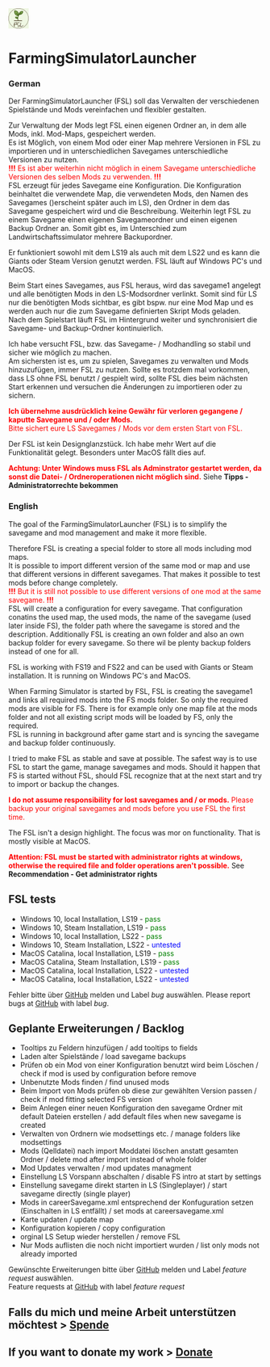 <img src="src/logo.png" width="40"/>

# FarmingSimulatorLauncher
### German

Der FarmingSimulatorLauncher (FSL) soll das Verwalten der verschiedenen Spielstände und Mods vereinfachen und flexibler gestalten.  
  
Zur Verwaltung der Mods legt FSL einen eigenen Ordner an, in dem alle Mods, inkl. Mod-Maps, gespeichert werden.  
Es ist Möglich, von einem Mod oder einer Map mehrere Versionen in FSL zu importieren und in unterschiedlichen Savegames unterschiedliche Versionen zu nutzen.  
<span style="color:red">**!!!** Es ist aber weiterhin nicht möglich in einem Savegame unterschiedliche Versionen des selben Mods zu verwenden. **!!!**</span>  
FSL erzeugt für jedes Savegame eine Konfiguration. Die Konfiguration beinhaltet die verwendete Map, die verwendeten Mods, den Namen des Savegames ()erscheint später auch im LS), den Ordner in dem das Savegame gespeichert wird und die Beschreibung. Weiterhin legt FSL zu einem Savegame einen eigenen Savegameordner und einen eigenen Backup Ordner an. Somit gibt es, im Unterschied zum Landwirtschaftssimulator mehrere Backupordner.  

Er funktioniert sowohl mit dem LS19 als auch mit dem LS22 und es kann die Giants oder Steam Version genutzt werden. FSL läuft auf Windows PC's und MacOS.  

Beim Start eines Savegames, aus FSL heraus, wird das savegame1 angelegt und alle benötigten Mods in den LS-Modsordner verlinkt. Somit sind für LS nur die benötigten Mods sichtbar, es gibt bspw. nur eine Mod Map und es werden auch nur die zum Savegame definierten Skript Mods geladen.  
Nach dem Spielstart läuft FSL im Hintergrund weiter und synchronisiert die Savegame- und Backup-Ordner kontinuierlich.  
  
Ich habe versucht FSL, bzw. das Savegame- / Modhandling so stabil und sicher wie möglich zu machen.  
Am sichersten ist es, um zu spielen, Savegames zu verwalten und Mods hinzuzufügen, immer FSL zu nutzen. Sollte es trotzdem mal vorkommen, dass LS ohne FSL benutzt / gespielt wird, sollte FSL dies beim nächsten Start erkennen und versuchen die Änderungen zu importieren oder zu sichern.

<span style="color:red">**Ich übernehme ausdrücklich keine Gewähr für verloren gegangene / kaputte Savegame und / oder Mods.**  
Bitte sichert eure LS Savegames / Mods vor dem ersten Start von FSL.</span>

Der FSL ist kein Designglanzstück. Ich habe mehr Wert auf die Funktionalität gelegt. Besonders unter MacOS fällt dies auf.
<div style="page-break-after: always;"></div>  

<span style="color:red">**Achtung: Unter Windows muss FSL als Adminstrator gestartet werden, da sonst die Datei- / Ordneroperationen nicht möglich sind.**</span> Siehe **Tipps - Administratorrechte bekommen**

### English

The goal of the FarmingSimulatorLauncher (FSL) is to simplify the savegame and mod management and make it more flexible.  
  
Therefore FSL is creating a special folder to store all mods including mod maps.  
It is possible to import different version of the same mod or map and use that different versions in different savegames. That makes it possible to test mods before change completely.  
<span style="color:red">**!!!** But it is still not possible to use different versions of one mod at the same savegame. **!!!**</span>  
FSL will create a configuration for every savegame. That configuration conatins the used map, the used mods, the name of the savegame (used later inside FS), the folder path where the savegame is stored and the description.
Additionally FSL is creating an own folder and also an own backup folder for every savegame. So there wil be plenty backup folders instead of one for all.  

FSL is working with FS19 and FS22 and can be used with Giants or Steam installation. It is running on Windows PC's and MacOS.  

When Farming Simulator is started by FSL, FSL is creating the savegame1 and links all required mods into the FS mods folder. So only the required mods are visible for FS. There is for example only one map file at the mods folder and not all existing script mods will be loaded by FS, only the required.  
FSL is running in background after game start and is syncing the savegame and backup folder continuously.  

I tried to make FSL as stable and save at possible.
The safest way is to use FSL to start the game, manage savegames and mods. Should it happen that FS is started without FSL, should FSL recognize that at the next start and try to import or backup the changes.

<span style="color:red">**I do not assume responsibility for lost savegames and / or mods.** Please backup your original savegames and mods before you use FSL the first time.</span>

The FSL isn't a design highlight. The focus was mor on functionality. That is mostly visible at MacOS.  
<div style="page-break-after: always;"></div>  

<span style="color:red">**Attention: FSL must be started with administrator rights at windows, otherwise the required file and folder operations aren't possible.**</span> See **Recommendation - Get administrator rights**

## FSL tests
* Windows 10, local Installation, LS19 - <span style="color:green">pass</span>
* Windows 10, Steam Installation, LS19 - <span style="color:green">pass</span>
* Windows 10, local Installation, LS22 - <span style="color:green">pass</span>
* Windows 10, Steam Installation, LS22 - <span style="color:blue">untested</span>
* MacOS Catalina, local Installation, LS19 - <span style="color:green">pass</span>
* MacOS Catalina, Steam Installation, LS19 - <span style="color:green">pass</span>
* MacOS Catalina, local Installation, LS22 - <span style="color:blue">untested</span>
* MacOS Catalina, local Installation, LS22 - <span style="color:blue">untested</span>

Fehler bitte über [GitHub](https://github.com/Dueesberch/FarmingSimulatorLauncher/issues/new) melden und Label *bug* auswählen.
Please report bugs at [GitHub](https://github.com/Dueesberch/FarmingSimulatorLauncher/issues/new) with label *bug*.

## Geplante Erweiterungen / Backlog
* Tooltips zu Feldern hinzufügen / add tooltips to fields
* Laden alter Spielstände / load savegame backups
* Prüfen ob ein Mod von einer Konfiguration benutzt wird beim Löschen / check if mod is used by configuration before remove
* Unbenutzte Mods finden / find unused mods
* Beim Import von Mods prüfen ob diese zur gewählten Version passen / check if mod fitting selected FS version
* Beim Anlegen einer neuen Konfiguration den savegame Ordner mit default Dateien erstellen / add default files when new savegame is created
* Verwalten von Ordnern wie modsettings etc. / manage folders like modsettings
* Mods (Qelldatei) nach import Moddatei löschen anstatt gesamten Ordner / delete mod after import instead of whole folder
* Mod Updates verwalten / mod updates managment
* Einstellung LS Vorspann abschalten / disable FS intro at start by settings
* Einstellung savegame direkt starten in LS (Singleplayer) / start savegame directly (single player)
* Mods in careerSavegame.xml entsprechend der Konfuguration setzen (Einschalten in LS entfällt) / set mods at careersavegame.xml
* Karte updaten / update map
* Konfiguration kopieren / copy configuration
* orginal LS Setup wieder herstellen / remove FSL
* Nur Mods auflisten die noch nicht importiert wurden / list only mods not already imported

Gewünschte Erweiterungen bitte über [GitHub](https://github.com/Dueesberch/FarmingSimulatorLauncher/issues/new) melden und Label *feature request* auswählen.  
Feature requests at [GitHub](https://github.com/Dueesberch/FarmingSimulatorLauncher/issues/new) with label *feature request*
  
## Falls du mich und meine Arbeit unterstützen möchtest > [Spende](https://www.paypal.com/donate/?hosted_button_id=ZR4EGNDAVD4Q4)  
## If you want to donate my work > [Donate](https://www.paypal.com/donate/?hosted_button_id=ZR4EGNDAVD4Q4)
